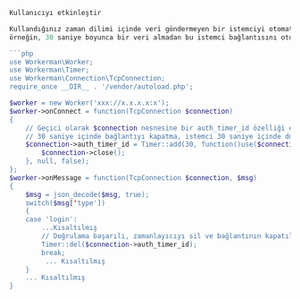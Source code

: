 ```php
Kullanıcıyı etkinleştir

Kullandığınız zaman dilimi içinde veri göndermeyen bir istemciyi otomatik olarak kapatmak için nasıl kapatılacağını öğrenmek istiyorsunuz,
örneğin, 30 saniye boyunca bir veri almadan bu istemci bağlantısını otomatik olarak kapatmak, amacı belirli bir süre içinde kimliği doğrulanmamış bağlantıların kimliğini belirlemektir.

```php
use Workerman\Worker;
use Workerman\Timer;
use Workerman\Connection\TcpConnection;
require_once __DIR__ . '/vendor/autoload.php';

$worker = new Worker('xxx://x.x.x.x:x');
$worker->onConnect = function(TcpConnection $connection)
{
    // Geçici olarak $connection nesnesine bir auth_timer_id özelliği ekleyin ve zamanlayıcı kimliği depolayın
    // 30 saniye içinde bağlantıyı kapatma, istemci 30 saniye içinde doğrulama göndermezse zamanlayıcıyı sil
    $connection->auth_timer_id = Timer::add(30, function()use($connection){
        $connection->close();
    }, null, false);
};
$worker->onMessage = function(TcpConnection $connection, $msg)
{
    $msg = json_decode($msg, true);
    switch($msg['type'])
    {
    case 'login':
        ...Kısaltılmış
        // Doğrulama başarılı, zamanlayıcıyı sil ve bağlantının kapatılmasını engelle
        Timer::del($connection->auth_timer_id);
        break;
         ... Kısaltılmış
    }
    ... Kısaltılmış
}
```
